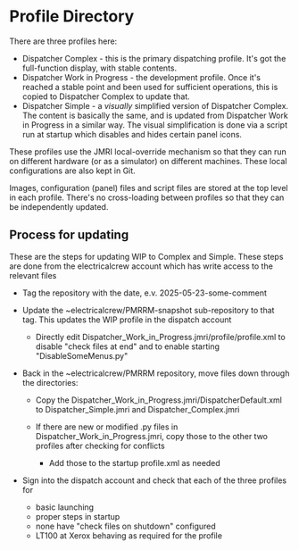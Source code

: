 # Profile Directory

There are three profiles here:

 - Dispatcher Complex - this is the primary dispatching profile.  It's got the full-function display, with stable contents.
 - Dispatcher Work in Progress - the development profile.  Once it's reached a stable point and been used for sufficient operations, this is copied to Dispatcher Complex to update that.
 - Dispatcher Simple - a _visually_ simplified version of Dispatcher Complex.  The content is basically the same, and is updated from Dispatcher Work in Progress in a similar way.  The visual simplification is done via a script run at startup which disables and hides certain panel icons.
 
 These profiles use the JMRI local-override mechanism so that they can run on different hardware (or as a simulator) on different machines.  These local configurations are also kept in Git.
 
 Images, configuration (panel) files and script files are stored at the top level in each profile.  There's no cross-loading between profiles so that they can be independently updated.
 
 ## Process for updating
 
 These are the steps for updating WIP to Complex and Simple. These steps are done from the electricalcrew account which has write access to the relevant files
 
  - Tag the repository with the date, e.v. 2025-05-23-some-comment
  
  - Update the ~electricalcrew/PMRRM-snapshot sub-repository to that tag. This updates the WIP profile in the dispatch account
    - Directly edit Dispatcher_Work_in_Progress.jmri/profile/profile.xml to disable "check files at end" and to enable starting "DisableSomeMenus.py"
  
  - Back in the ~electricalcrew/PMRRM repository, move files down through the directories:
  
    - Copy the Dispatcher_Work_in_Progress.jmri/DispatcherDefault.xml to Dispatcher_Simple.jmri and Dispatcher_Complex.jmri
    
    - If there are new or modified .py files in Dispatcher_Work_in_Progress.jmri, copy those to the other two profiles after checking for conflicts
      - Add those to the startup profile.xml as needed
      
  - Sign into the dispatch account and check that each of the three profiles for
    - basic launching
    - proper steps in startup
    - none have "check files on shutdown" configured
    - LT100 at Xerox behaving as required for the profile